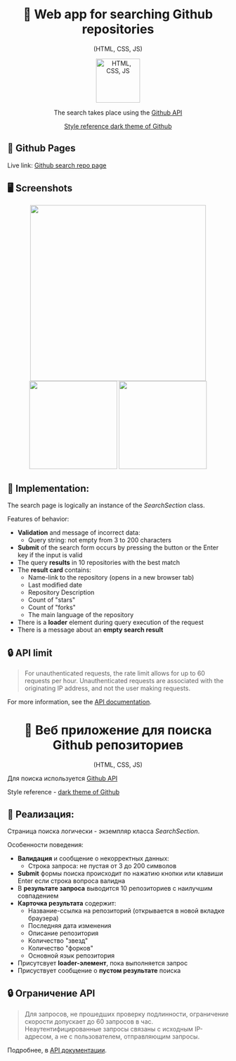 <h1 align="center">📂 Web app for searching Github repositories</h1>
<p align="center">(HTML, CSS, JS)</p>

<p align="center">
    <img height="100px" alt="HTML, CSS, JS" src="https://user-images.githubusercontent.com/99616798/225798818-8fdb9041-e98d-427a-bd68-c56ba7babdc6.png" />
</p>

<p align="center">
   <span>The search takes place using the <a href="https://docs.github.com/en/rest?apiVersion=2022-11-28)">Github API</span>
</p>

<p align="center">
   Style reference <a href="https://github.com/">dark theme of Github</a>
</p>

## 🔗 Github Pages

Live link: [Github search repo page](https://safym.github.io/git-repo-search/)

## 🖥️ Screenshots

<p align="center">
    <img height="400px" src="https://user-images.githubusercontent.com/99616798/225789642-c992c1a7-6c92-4abd-9b63-96d194951216.png" />
    <img height="200px" src="https://user-images.githubusercontent.com/99616798/225789656-6c6a857d-4bc5-4dad-ac40-837eed007d2b.png" />
    <img height="200px" src="https://user-images.githubusercontent.com/99616798/225789649-da5f0e79-d0c8-44fd-89f2-7489c2369cea.png" />
</p>

## 📑 Implementation:

The search page is logically an instance of the *SearchSection* class.

Features of behavior:

* **Validation** and message of incorrect data:
    + Query string: not empty from 3 to 200 characters
* **Submit** of the search form occurs by pressing the button or the Enter key if the input is valid
* The query **results** in 10 repositories with the best match
* The **result card** contains:
    + Name-link to the repository (opens in a new browser tab)
    + Last modified date
    + Repository Description
    + Count of "stars"
    + Count of "forks"
    + The main language of the repository
* There is a **loader** element during query execution of the request
* There is a message about an **empty search result**


## 🔒 API limit

> For unauthenticated requests, the rate limit allows for up to 60 requests per hour. Unauthenticated requests are associated with the originating IP address, and not the user making requests.

For more information, see the [API documentation](https://docs.github.com/ru/rest/overview/resources-in-the-rest-api?apiVersion=2022-11-28).


<h1 align="center">📂 Веб приложение для поиска Github репозиториев</h1>
<p align="center">(HTML, CSS, JS)</p>


Для поиска используется [Github API](https://docs.github.com/en/rest?apiVersion=2022-11-28)

Style reference - [dark theme of Github](https://github.com/)

## 📑 Реализация:

Страница поиска логически - экземпляр класса *SearchSection*.

Особенности поведения:

* **Валидация** и сообщение о некорректных данных:
    + Строка запроса: не пустая от 3 до 200 символов
* **Submit** формы поиска происходит по нажатию кнопки или клавиши Enter если строка вопроса валидна
* В **результате запроса** выводится 10 репозиториев с наилучшим совпадением
* **Карточка результата** содержит:
    + Название-ссылка на репозиторий (открывается в новой вкладке браузера)
    + Последняя дата изменения
    + Описание репозитория
    + Количество "звезд"
    + Количество "форков"
    + Основной язык репозитория
* Присутсвует **loader-элемент**, пока выполняется запрос
* Присуствует сообщение о **пустом результате** поиска
    
## 🔒 Ограничение API

> Для запросов, не прошедших проверку подлинности, ограничение скорости допускает до 60 запросов в час. Неаутентифицированные запросы связаны с исходным IP-адресом, а не с пользователем, отправляющим запросы.

Подробнее, в [API документации](https://docs.github.com/ru/rest/overview/resources-in-the-rest-api?apiVersion=2022-11-28).
